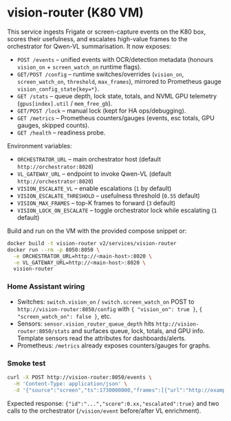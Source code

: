 # vision-router (K80 VM)

This service ingests Frigate or screen-capture events on the K80 box, scores their usefulness, and escalates high-value frames to the orchestrator for Qwen-VL summarisation. It now exposes:

- `POST /events` – unified events with OCR/detection metadata (honours `vision_on` + `screen_watch_on` runtime flags).
- `GET/POST /config` – runtime switches/overrides (`vision_on`, `screen_watch_on`, `threshold`, `max_frames`), mirrored to Prometheus gauge `vision_config_state{key=*}`.
- `GET /stats` – queue depth, lock state, totals, and NVML GPU telemetry (`gpus[index].util` / `mem_free_gb`).
- `GET/POST /lock` – manual lock (kept for HA ops/debugging).
- `GET /metrics` – Prometheus counters/gauges (events, esc totals, GPU gauges, skipped counts).
- `GET /health` – readiness probe.

Environment variables:

- `ORCHESTRATOR_URL` – main orchestrator host (default `http://orchestrator:8020`)
- `VL_GATEWAY_URL` – endpoint to invoke Qwen-VL (default `http://orchestrator:8020`)
- `VISION_ESCALATE_VL` – enable escalations (`1` by default)
- `VISION_ESCALATE_THRESHOLD` – usefulness threshold (`0.55` default)
- `VISION_MAX_FRAMES` – top-K frames to forward (`3` default)
- `VISION_LOCK_ON_ESCALATE` – toggle orchestrator lock while escalating (`1` default)

Build and run on the VM with the provided compose snippet or:

```bash
docker build -t vision-router v2/services/vision-router
docker run --rm -p 8050:8050 \
  -e ORCHESTRATOR_URL=http://<main-host>:8020 \
  -e VL_GATEWAY_URL=http://<main-host>:8020 \
  vision-router
```

### Home Assistant wiring

- Switches: `switch.vision_on` / `switch.screen_watch_on` POST to `http://vision-router:8050/config` with `{ "vision_on": true }`, `{ "screen_watch_on": false }`, etc.
- Sensors: `sensor.vision_router_queue_depth` hits `http://vision-router:8050/stats` and surfaces queue, lock, totals, and GPU info. Template sensors read the attributes for dashboards/alerts.
- Prometheus: `/metrics` already exposes counters/gauges for graphs.

### Smoke test

```bash
curl -X POST http://vision-router:8050/events \
  -H 'Content-Type: application/json' \
  -d '{"source":"screen","ts":1730000000,"frames":[{"url":"http://example/frames/slide.jpg","width":1920,"height":1080,"ocr":{"text":"Slide 3: Agenda","conf":0.91}}],"tags":["meeting"]}'
```

Expected response: `{"id":"...","score":0.xx,"escalated":true}` and two calls to the orchestrator (`/vision/event` before/after VL enrichment).
